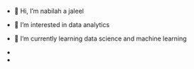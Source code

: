- 👋 Hi, I’m nabilah a jaleel
- 👀 I’m interested in data analytics
- 🌱 I’m currently learning data science and machine learning
- 
  
- 

<!---
nabilah22-BCA/nabilah22-BCA is a ✨ special ✨ repository because its `README.md` (this file) appears on your GitHub profile.
You can click the Preview link to take a look at your changes.
--->
